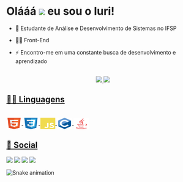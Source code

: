 <h1 align="left">Olááá <img src="https://raw.githubusercontent.com/kaueMarques/kaueMarques/master/hi.gif" width="30px"> eu sou o Iuri!</h1>

- 📘 Estudante de Análise e Desenvolvimento de Sistemas no IFSP

- 👨‍💻 Front-End

- ⚡ Encontro-me em uma constante busca de desenvolvimento e aprendizado

<br>
<div align="center">
  <a href="https://github.com/iurihenriq">
  <img height="180em" src="https://github-readme-stats.vercel.app/api?username=iurihenriq&show_icons=true&theme=dark&include_all_commits=true&count_private=true"/>
  <img height="180em" src="https://github-readme-stats.vercel.app/api/top-langs/?username=iurihenriq&layout=compact&langs_count=7&theme=dark"/>
</div>
  
  ## 👨‍💻 Linguagens
  
<div style="display: inline_block"><br>
  <img align="center" alt="Iuri-HTML" height="30" width="40" src="https://raw.githubusercontent.com/devicons/devicon/master/icons/html5/html5-original.svg">
  <img align="center" alt="Iuri-CSS" height="30" width="40" src="https://raw.githubusercontent.com/devicons/devicon/master/icons/css3/css3-original.svg">
  <img align="center" alt="Iuri-Js" height="30" width="40" src="https://raw.githubusercontent.com/devicons/devicon/master/icons/javascript/javascript-plain.svg">
  <img align="center" alt="Iuri-C" height="30" width="40" src="https://github.com/devicons/devicon/blob/master/icons/c/c-original.svg">
  <img align="center" alt="Iuri-JAVA" height="30" width="40" src="https://github.com/devicons/devicon/blob/master/icons/java/java-plain.svg">
</div>

  ## 📱 Social
 
<div> 
   <a href="https://www.linkedin.com/in/iuri-henrique/" target="_blank"><img src="https://img.shields.io/badge/-LinkedIn-%230077B5?style=for-the-badge&logo=linkedin&logoColor=white" target="_blank"></a> 
  <a href="https://instagram.com/iurihenriq" target="_blank"><img src="https://img.shields.io/badge/-Instagram-%23E4405F?style=for-the-badge&logo=instagram&logoColor=white" target="_blank"></a>
 <a href="https://discord.gg/iupi#4065" target="_blank"><img src="https://img.shields.io/badge/Discord-7289DA?style=for-the-badge&logo=discord&logoColor=white" target="_blank"></a> 
  <a href = "mailto:iurinhg2@gmail.com"><img src="https://img.shields.io/badge/Gmail-D14836?style=for-the-badge&logo=gmail&logoColor=white" target="_blank"></a>
 
 
  ![Snake animation](https://github.com/iurihenriq/iurihenriq/blob/output/github-contribution-grid-snake.svg)
 
</div>
